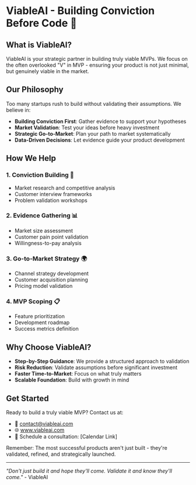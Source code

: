 # ViableAI - Building Conviction Before Code 🚀

## What is ViableAI?

ViableAI is your strategic partner in building truly viable MVPs. We focus on the often overlooked "V" in MVP - ensuring your product is not just minimal, but genuinely viable in the market.

## Our Philosophy

Too many startups rush to build without validating their assumptions. We believe in:

- **Building Conviction First**: Gather evidence to support your hypotheses
- **Market Validation**: Test your ideas before heavy investment
- **Strategic Go-to-Market**: Plan your path to market systematically
- **Data-Driven Decisions**: Let evidence guide your product development

## How We Help

### 1. Conviction Building 🎯
- Market research and competitive analysis
- Customer interview frameworks
- Problem validation workshops

### 2. Evidence Gathering 📊
- Market size assessment
- Customer pain point validation
- Willingness-to-pay analysis

### 3. Go-to-Market Strategy 🌍
- Channel strategy development
- Customer acquisition planning
- Pricing model validation

### 4. MVP Scoping 📋
- Feature prioritization
- Development roadmap
- Success metrics definition

## Why Choose ViableAI?

- **Step-by-Step Guidance**: We provide a structured approach to validation
- **Risk Reduction**: Validate assumptions before significant investment
- **Faster Time-to-Market**: Focus on what truly matters
- **Scalable Foundation**: Build with growth in mind

## Get Started

Ready to build a truly viable MVP? Contact us at:
- 📧 contact@viableai.com
- 🌐 www.viableai.com
- 📱 Schedule a consultation: [Calendar Link]

Remember: The most successful products aren't just built - they're validated, refined, and strategically launched.

---
*"Don't just build it and hope they'll come. Validate it and know they'll come."* - ViableAI
